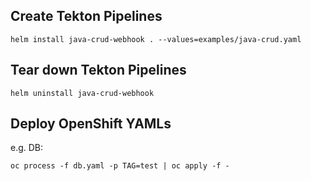 ## Create Tekton Pipelines
```
helm install java-crud-webhook . --values=examples/java-crud.yaml
```
## Tear down Tekton Pipelines
```
helm uninstall java-crud-webhook
```
## Deploy OpenShift YAMLs

e.g. DB:

```
oc process -f db.yaml -p TAG=test | oc apply -f -
```
